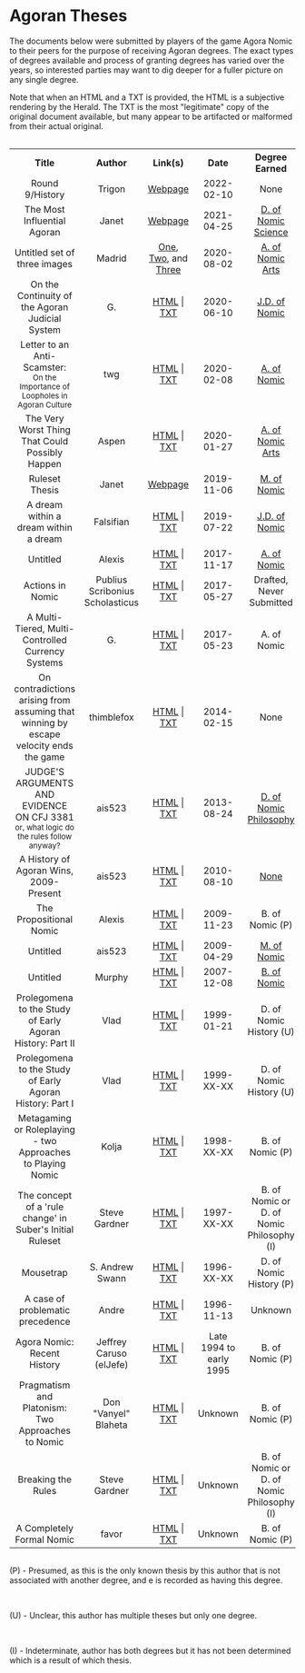 <h1>Agoran Theses</h1>

<p>The documents below were submitted by players of the game Agora Nomic to their peers for the purpose of receiving Agoran degrees. The exact types of degrees available and process of granting degrees has varied over the years, so interested parties may want to dig deeper for a fuller picture on any single degree.</p>

<p>Note that when an HTML and a TXT is provided, the HTML is a subjective rendering by the Herald. The TXT is the most "legitimate" copy of the original document available, but many appear to be artifacted or malformed from their actual original.</p>
<br>

<table style="text-align:center; margin:auto">
  <tr>
    <th>Title</th>
    <th>Author</th>
    <th>Link(s)</th>
    <th>Date</th>
    <th>Degree Earned</th>
  </tr>
  <tr>
    <td class="ttitle">Round 9/History</td>
    <td>Trigon</td>
    <td><a href="https://infinite.nomic.space/wiki/index.php?title=Round_9/History">Webpage</a></td>
    <td>2022-02-10</td>
    <td>None</td>
  </tr>
  <tr>
    <td class="ttitle">The Most Influential Agoran</td>
    <td>Janet</td>
    <td><a href="https://randomnetcat.github.io/assessor-thesis/">Webpage</a></td>
    <td>2021-04-25</td>
    <td><a href="https://www.mail-archive.com/agora-official@agoranomic.org/msg11216.html">D. of Nomic Science</a></td>
  </tr>
  <tr>
    <td class="ttitle">Untitled set of three images</td>
    <td>Madrid</td>
    <td><a href="theses/original/2020-08-02-madrid/madrid-0.png">One</a>, <a href="/original/2020-08-02-madrid/madrid-1.png">Two</a>, and <a href="/original/2020-08-02-madrid/madrid-2.png">Three</a></td>
    <td>2020-08-02</td>
    <td><a href="https://www.mail-archive.com/agora-business@agoranomic.org/msg38537.html">A. of Nomic Arts</a></td>
  </tr>
  <tr>
    <td class="ttitle">On the Continuity of the Agoran Judicial System</td>
    <td>G.</td>
    <td><a href="/html/2020-06-10-G..html">HTML</a> | <a href="theses/original/2020-06-10-G..txt">TXT</a></td>
    <td>2020-06-10</td>
    <td><a href="https://mailman.agoranomic.org/cgi-bin/mailman/private/agora-official/2020-June/013762.html">J.D. of Nomic</a></td>
  </tr>
  <tr>
    <td class="ttitle">Letter to an Anti-Scamster:</br><small>On the Importance of Loopholes in Agoran Culture</small></td>
    <td>twg</td>
    <td><a href="/html/2020-02-08-twg.html">HTML</a> | <a href="theses/original/2020-02-08-twg.txt">TXT</a></td>
    <td>2020-02-08</td>
    <td><a href="https://www.mail-archive.com/agora-official@agoranomic.org/msg09825.html">A. of Nomic</a></td>
  </tr>
  <tr>
    <td class="ttitle">The Very Worst Thing That Could Possibly Happen</td>
    <td>Aspen</td>
    <td><a href="/html/2020-01-27-Aspen.html">HTML</a> | <a href="theses/original/2020-01-27-Aspen.txt">TXT</a></td>
    <td>2020-01-27</td>
    <td><a href="https://www.mail-archive.com/agora-official@agoranomic.org/msg10446.html">A. of Nomic Arts</a></td>
  </tr>
  <tr>
    <td class="ttitle">Ruleset Thesis</td>
    <td>Janet</td>
    <td><a href="https://agoranomic.org/ruleset-thesis/">Webpage</a></td>
    <td>2019-11-06</td>
    <td><a href="https://www.mail-archive.com/agora-business@agoranomic.org/msg35148.html">M. of Nomic</a></td>
  </tr>
  <tr>
    <td class="ttitle">A dream within a dream within a dream</td>
    <td>Falsifian</td>
    <td><a href="/html/2019-07-22-Falsifian.html">HTML</a> | <a href="theses/original/2019-07-22-Falsifian.txt">TXT</a></td>
    <td>2019-07-22</td>
    <td><a href="https://www.mail-archive.com/agora-official@agoranomic.org/msg09473.html">J.D. of Nomic</a></td>
  </tr>
  <tr>
    <td class="ttitle">Untitled</td>
    <td>Alexis</td>
    <td><a href="/html/2017-11-17-Alexis.html">HTML</a> | <a href="theses/original/2017-11-17-Alexis.txt">TXT</a></td>
    <td>2017-11-17</td>
    <td><a href="https://mailman.agoranomic.org/cgi-bin/mailman/private/agora-official/2017-November/011999.html">A. of Nomic</a></td>
  </tr>
  <tr>
    <td class="ttitle">Actions in Nomic</td>
    <td>Publius Scribonius Scholasticus</td>
    <td><a href="/html/2017-05-27-PSS-DRAFT.html">HTML</a> | <a href="theses/original/2017-05-27-PSS-DRAFT.txt">TXT</a></td>
    <td>2017-05-27</td>
    <td>Drafted, Never Submitted</td>
  </tr>
  <tr>
    <td class="ttitle">A Multi-Tiered, Multi-Controlled Currency Systems</td>
    <td>G.</td>
    <td><a href="/html/2017-05-23-G..html">HTML</a> | <a href="theses/original/2017-05-23-G..txt">TXT</a></td>
    <td>2017-05-23</td>
    <td>A. of Nomic</td>
  </tr>
  <tr>
    <td class="ttitle">On contradictions arising from assuming that winning by escape velocity ends the game</td>
    <td>thimblefox</td>
    <td><a href="/html/2014-02-15-Thimblefox.html">HTML</a> | <a href="theses/original/2014-02-15-Thimblefox.txt">TXT</a></td>
    <td>2014-02-15</td>
    <td>None</td>
  </tr>
  <tr>
    <td class="ttitle">JUDGE'S ARGUMENTS AND EVIDENCE ON CFJ 3381 </br><small>or, what logic do the rules follow anyway?</small></td>
    <td>ais523</td>
    <td><a href="/html/2013-08-24-ais523.html">HTML</a> | <a href="theses/original/2013-08-24-ais523.txt">TXT</a></td>
    <td>2013-08-24</td>
    <td><a href="https://mailman.agoranomic.org/cgi-bin/mailman/private/agora-official/2013-August/010501.html">D. of Nomic Philosophy</a></td>
  </tr>
  <tr>
    <td class="ttitle">A History of Agoran Wins, 2009-Present</td>
    <td>ais523</td>
    <td><a href="/html/2010-08-10-ais523.html">HTML</a> | <a href="theses/original/2010-08-10-ais523.txt">TXT</a></td>
    <td>2010-08-10</td>
    <td><a href="https://mailman.agoranomic.org/cgi-bin/mailman/private/agora-official/2013-August/010468.html">None</a></td>
  </tr>
  <tr>
    <td class="ttitle">The Propositional Nomic</td>
    <td>Alexis</td>
    <td><a href="/html/2009-11-23-Alexis.html">HTML</a> | <a href="theses/original/2009-11-23-Alexis.txt">TXT</a></td>
    <td>2009-11-23</td>
    <td>B. of Nomic (P)</td>
  </tr>
  <tr>
    <td class="ttitle">Untitled</td>
    <td>ais523</td>
    <td><a href="/html/2009-04-29-ais523.html">HTML</a> | <a href="theses/original/2009-04-29-ais523.txt">TXT</a></td>
    <td>2009-04-29</td>
    <td><a href="https://mailman.agoranomic.org/cgi-bin/mailman/private/agora-business/2009-May/020608.html">M. of Nomic</a></td>
  </tr>
  <tr>
    <td class="ttitle">Untitled</td>
    <td>Murphy</td>
    <td><a href="/html/2007-12-08-Murphy.html">HTML</a> | <a href="theses/original/2007-12-08-Murphy.txt">TXT</a></td>
    <td>2007-12-08</td>
    <td><a href="https://mailman.agoranomic.org/cgi-bin/mailman/private/agora-official/2007-December/003688.html">B. of Nomic</a></td>
  </tr>
  <tr>
    <td class="ttitle">Prolegomena to the Study of Early Agoran History: Part II</td>
    <td>Vlad</td>
    <td><a href="/html/1999-01-21-Vlad.html">HTML</a> | <a href="theses/original/1999-01-21-Vlad.txt">TXT</a></td>
    <td>1999-01-21</td>
    <td>D. of Nomic History (U)</td>
  </tr>
  <tr>
    <td class="ttitle">Prolegomena to the Study of Early Agoran History: Part I</td>
    <td>Vlad</td>
    <td><a href="/html/1999-XX-XX-Vlad.html">HTML</a> | <a href="theses/original/1999-XX-XX-Vlad.txt">TXT</a></td>
    <td>1999-XX-XX</td>
    <td>D. of Nomic History (U)</td>
  </tr>
  <tr>
    <td class="ttitle">Metagaming or Roleplaying - two Approaches to Playing Nomic</td>
    <td>Kolja</td>
    <td><a href="/html/1998-XX-XX-Kolja.html">HTML</a> | <a href="theses/original/1998-XX-XX-Kolja.txt">TXT</a></td>
    <td>1998-XX-XX</td>
    <td>B. of Nomic (P)</td>
  </tr>
  <tr>
    <td class="ttitle">The concept of a 'rule change' in Suber's Initial Ruleset</td>
    <td>Steve Gardner</td>
    <td><a href="/html/1997-XX-XX-Steve.html">HTML</a> | <a href="theses/original/1997-XX-XX-Steve.txt">TXT</a></td>
    <td>1997-XX-XX</td>
    <td>B. of Nomic or D. of Nomic Philosophy (I)</td>
  </tr>
  <tr>
    <td class="ttitle">Mousetrap</td>
    <td>S. Andrew Swann</td>
    <td><a href="/html/1996-XX-XX-Swann.html">HTML</a> | <a href="theses/original/1996-XX-XX-Swann.txt">TXT</a></td>
    <td>1996-XX-XX</td>
    <td>D. of Nomic History (P)</td>
  </tr>
  <tr>
    <td class="ttitle">A case of problematic precedence</td>
    <td>Andre</td>
    <td><a href="/html/1996-11-13-Andre.html">HTML</a> | <a href="theses/original/1996-11-13-Andre.txt">TXT</a></td>
    <td>1996-11-13</td>
    <td>Unknown</td>
  </tr>
  <tr>
    <td class="ttitle">Agora Nomic: Recent History</td>
    <td>Jeffrey Caruso (elJefe)</td>
    <td><a href="/html/1995-XX-XX-elJefe.html">HTML</a> | <a href="theses/original/1995-XX-XX-elJefe.txt">TXT</a></td>
    <td>Late 1994 to early 1995</td>
    <td>B. of Nomic (P)</td>
  </tr>
  <tr>
    <td class="ttitle">Pragmatism and Platonism: Two Approaches to Nomic</td>
    <td>Don "Vanyel" Blaheta</td>
    <td><a href="/html/XXXX-XX-XX-Vanyel.html">HTML</a> | <a href="theses/original/XXXX-XX-XX-Vanyel.txt">TXT</a></td>
    <td>Unknown</td>
    <td>B. of Nomic (P)</td>
  </tr>
  <tr>
    <td class="ttitle">Breaking the Rules</td>
    <td>Steve Gardner</td>
    <td><a href="/html/XXXX-XX-XX-Steve.html">HTML</a> | <a href="theses/original/XXXX-XX-XX-Steve.txt">TXT</a></td>
    <td>Unknown</td>
    <td>B. of Nomic or D. of Nomic Philosophy (I)</td>
  </tr>
  <tr>
    <td class="ttitle">A Completely Formal Nomic</td>
    <td>favor</td>
    <td><a href="/html/XXXX-XX-XX-favor.html">HTML</a> | <a href="theses/original/XXXX-XX-XX-favor.txt">TXT</a></td>
    <td>Unknown</td>
    <td>B. of Nomic (P)</td>
  </tr>
</table> 
<br>
<p>(P) - Presumed, as this is the only known thesis by this author that is not associated with another degree, and e is recorded as having this degree.</p><br>
<p>(U) - Unclear, this author has multiple theses but only one degree.</p><br>
<p>(I) - Indeterminate, author has both degrees but it has not been determined which is a result of which thesis.</p>
